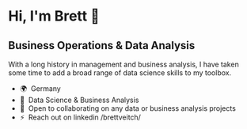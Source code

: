 Hi, I'm Brett 👋
====================================================================================================================================

Business Operations & Data Analysis
--------------------------
With a long history in management and business analysis, I have taken some time to add a broad range of data science skills to my toolbox.


* 🌍  Germany
* 🧠  Data Science & Business Analysis
* 🤝  Open to collaborating on any data or business analysis projects
* ⚡  Reach out on linkedin /brettveitch/
